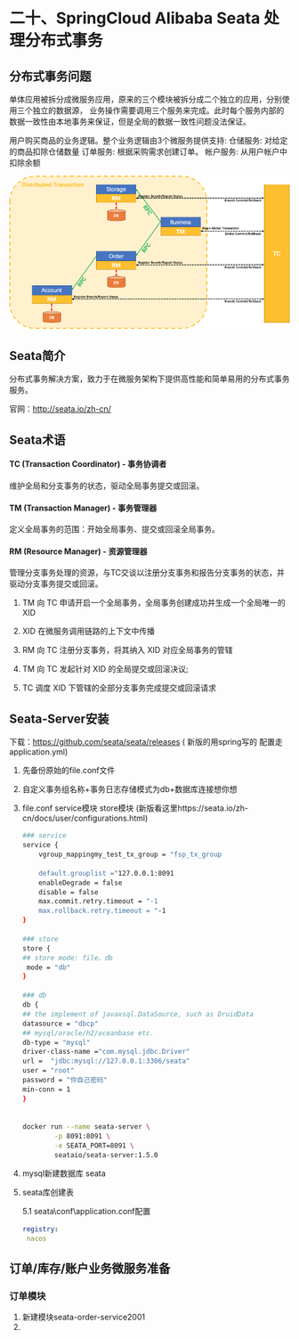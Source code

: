 # 二十、SpringCloud Alibaba Seata 处理分布式事务



## 分布式事务问题



单体应用被拆分成微服务应用，原来的三个模块被拆分成二个独立的应用，分别使用三个独立的数据源，
业务操作需要调用三个服务来完成。此时每个服务内部的数据一致性由本地事务来保证，但是全局的数据一致性问题没法保证。

用户购买商品的业务逻辑。整个业务逻辑由3个微服务提供支持:
仓储服务: 对给定的商品扣除仓储数量
订单服务: 根据采购需求创建订单。
帐户服务: 从用户帐户中扣除余额

![img](images/Seata/solution.png)



## Seata简介

分布式事务解决方案，致力于在微服务架构下提供高性能和简单易用的分布式事务服务。

官网：http://seata.io/zh-cn/

## Seata术语

#### TC (Transaction Coordinator) - 事务协调者

维护全局和分支事务的状态，驱动全局事务提交或回滚。

#### TM (Transaction Manager) - 事务管理器

定义全局事务的范围：开始全局事务、提交或回滚全局事务。

#### RM (Resource Manager) - 资源管理器

管理分支事务处理的资源，与TC交谈以注册分支事务和报告分支事务的状态，并驱动分支事务提交或回滚。

1. TM 向 TC 申请开启一个全局事务，全局事务创建成功并生成一个全局唯一的 XID

2. XID 在微服务调用链路的上下文中传播

3. RM 向 TC 注册分支事务，将其纳入 XID 对应全局事务的管辖

4. TM 向 TC 发起针对 XID 的全局提交或回滚决议;

5. TC 调度 XID 下管辖的全部分支事务完成提交或回滚请求

  

## Seata-Server安装

下载：https://github.com/seata/seata/releases ( 新版的用spring写的 配置走application.yml)

1. 先备份原始的file.conf文件

2. 自定义事务组名称+事务日志存储模式为db+数据库连接想你想

3. file.conf   service模块  store模块 (新版看这里https://seata.io/zh-cn/docs/user/configurations.html)

   ```sh
   ### service
   service {
       vgroup_mappingmy_test_tx_group = "fsp_tx_group
       
       default.grouplist ="127.0.0.1:8091
       enableDegrade = false
       disable = false
       max.commit.retry.timeout = "-1
       max.rollback.retry.timeout = "-1
   }
   
   ### store
   store {
   ## store mode: file、db
   	mode = "db"
   }
   
   ### db
   db {
   ## the implement of javaxsql.DataSource, such as DruidData
   datasource = "dbcp"
   ## mysql/oracle/h2/oceanbase etc.
   db-type = "mysql"
   driver-class-name ="com.mysql.jdbc.Driver"
   url =  "jdbc:mysql://127.0.0.1:3306/seata"
   user = "root"
   password = "你自己密码"
   min-conn = 1
   }
   
   
   docker run --name seata-server \
           -p 8091:8091 \
           -e SEATA_PORT=8091 \
           seataio/seata-server:1.5.0
   ```

4. mysql新建数据库 seata

5. seata库创建表

   5.1 seata\conf\application.conf配置

   ```yaml
   registry:
   	nacos
   ```

   

   

## 订单/库存/账户业务微服务准备

### 订单模块

1. 新建模块seata-order-service2001
2. 



